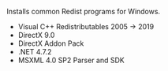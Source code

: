 
Installs common Redist programs for Windows.

* Visual C++ Redistributables 2005 -> 2019
* DirectX 9.0
* DirectX Addon Pack
* .NET 4.7.2
* MSXML 4.0 SP2 Parser and SDK
